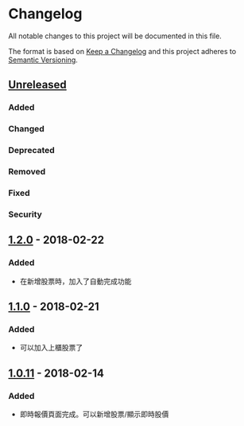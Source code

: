 # Changelog

All notable changes to this project will be documented in this file.

The format is based on [Keep a Changelog](http://keepachangelog.com/en/1.0.0/)
and this project adheres to [Semantic Versioning](http://semver.org/spec/v2.0.0.html).

## [Unreleased]

### Added

### Changed

### Deprecated

### Removed

### Fixed

### Security

## [1.2.0] - 2018-02-22

### Added

* 在新增股票時，加入了自動完成功能

## [1.1.0] - 2018-02-21

### Added

* 可以加入上櫃股票了

## [1.0.11] - 2018-02-14

### Added

* 即時報價頁面完成。可以新增股票/顯示即時股價

[unreleased]: https://github.com/kaddopur/twse/compare/v1.2.0...HEAD
[1.2.0]: https://github.com/kaddopur/twse/compare/v1.1.0...v1.2.0
[1.1.0]: https://github.com/kaddopur/twse/compare/v1.0.11...v1.1.0
[1.0.11]: https://github.com/kaddopur/twse/compare/v1.0.8...v1.0.11
